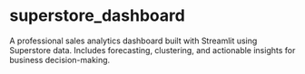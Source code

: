 # superstore_dashboard
A professional sales analytics dashboard built with Streamlit using Superstore data. Includes forecasting, clustering, and actionable insights for business decision-making.
